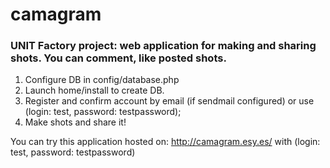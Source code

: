 # camagram
### UNIT Factory project: web application for making and sharing shots. You can comment, like posted shots.

1. Configure DB in config/database.php
2. Launch home/install to create DB.
3. Register and confirm account by email (if sendmail configured) or use (login: test, password: testpassword);
4. Make shots and share it!

You can try this application hosted on: http://camagram.esy.es/ with (login: test, password: testpassword)
